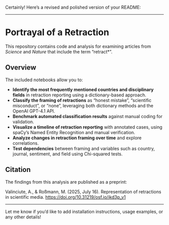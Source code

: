 Certainly! Here’s a revised and polished version of your README:

---

# Portrayal of a Retraction

This repository contains code and analysis for examining articles from *Science* and *Nature* that include the term “retract*”.

## Overview

The included notebooks allow you to:

- **Identify the most frequently mentioned countries and disciplinary fields** in retraction reporting using a dictionary-based approach.
- **Classify the framing of retractions** as “honest mistake”, “scientific misconduct”, or “none”, leveraging both dictionary methods and the OpenAI GPT-4.1 API.
- **Benchmark automated classification results** against manual coding for validation.
- **Visualize a timeline of retraction reporting** with annotated cases, using spaCy’s Named Entity Recognition and manual verification.
- **Analyze changes in retraction framing over time** and explore correlations.
- **Test dependencies** between framing and variables such as country, journal, sentiment, and field using Chi-squared tests.

## Citation

The findings from this analysis are published as a preprint:

Valinciute, A., & Roßmann, M. (2025, July 16). Representation of retractions in scientific media. https://doi.org/10.31219/osf.io/jkd3p_v1

---

Let me know if you’d like to add installation instructions, usage examples, or any other details!
